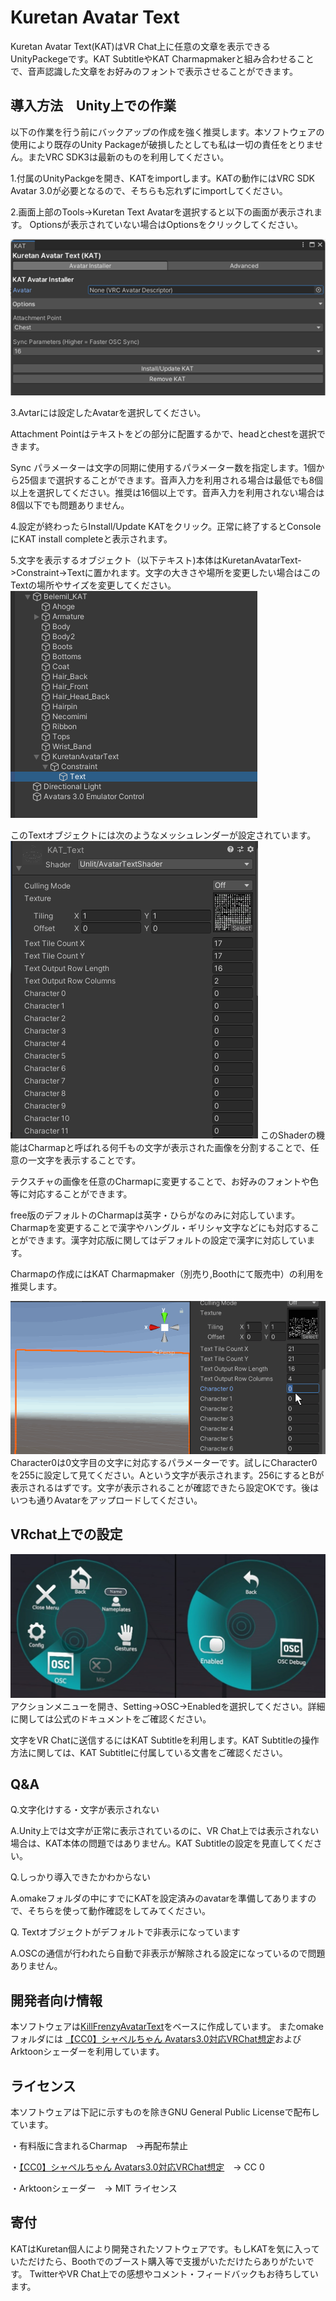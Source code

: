 # Kuretan Avatar Text

Kuretan Avatar Text(KAT)はVR Chat上に任意の文章を表示できるUnityPackegeです。KAT SubtitleやKAT Charmapmakerと組み合わせることで、音声認識した文章をお好みのフォントで表示させることができます。

## 導入方法　Unity上での作業

以下の作業を行う前にバックアップの作成を強く推奨します。本ソフトウェアの使用により既存のUnity Packageが破損したとしても私は一切の責任をとりません。またVRC SDK3は最新のものを利用してください。

1.付属のUnityPackgeを開き、KATをimportします。KATの動作にはVRC SDK Avatar 3.0が必要となるので、そちらも忘れずにimportしてください。

2.画面上部のTools->Kuretan Text Avatarを選択すると以下の画面が表示されます。 Optionsが表示されていない場合はOptionsをクリックしてください。

![KAT](images/1.png)

3.Avtarには設定したAvatarを選択してください。

Attachment Pointはテキストをどの部分に配置するかで、headとchestを選択できます。

Sync パラメーターは文字の同期に使用するパラメーター数を指定します。1個から25個まで選択することができます。音声入力を利用される場合は最低でも8個以上を選択してください。推奨は16個以上です。音声入力を利用されない場合は8個以下でも問題ありません。

4.設定が終わったらInstall/Update KATをクリック。正常に終了するとConsoleにKAT install completeと表示されます。

5.文字を表示するオブジェクト（以下テキスト)本体はKuretanAvatarText->Constraint->Textに置かれます。文字の大きさや場所を変更したい場合はこのTextの場所やサイズを変更してください。
![](images/2.png)

このTextオブジェクトには次のようなメッシュレンダーが設定されています。
![](images/4.png)
このShaderの機能はCharmapと呼ばれる何千もの文字が表示された画像を分割することで、任意の一文字を表示することです。

テクスチャの画像を任意のCharmapに変更することで、お好みのフォントや色等に対応することができます。

free版のデフォルトのCharmapは英字・ひらがなのみに対応しています。Charmapを変更することで漢字やハングル・ギリシャ文字などにも対応することができます。漢字対応版に関してはデフォルトの設定で漢字に対応しています。

Charmapの作成にはKAT Charmapmaker（別売り,Boothにて販売中）の利用を推奨します。

![](images/5.gif)
Character0は0文字目の文字に対応するパラメーターです。試しにCharacter0を255に設定して見てください。Aという文字が表示されます。256にするとBが表示されるはずです。文字が表示されることが確認できたら設定OKです。後はいつも通りAvatarをアップロードしてください。

## VRchat上での設定

![](images/6.jpg)
アクションメニューを開き、Setting->OSC->Enabledを選択してください。詳細に関しては公式のドキュメントをご確認ください。

文字をVR Chatに送信するにはKAT Subtitleを利用します。KAT Subtitleの操作方法に関しては、KAT Subtitleに付属している文書をご確認ください。

## Q&A

Q.文字化けする・文字が表示されない

A.Unity上では文字が正常に表示されているのに、VR Chat上では表示されない場合は、KAT本体の問題ではありません。KAT Subtitleの設定を見直してください。

Q.しっかり導入できたかわからない

A.omakeフォルダの中にすでにKATを設定済みのavatarを準備してありますので、そちらを使って動作確認をしてみてください。

Q. Textオブジェクトがデフォルトで非表示になっています

A.OSCの通信が行われたら自動で非表示が解除される設定になっているので問題ありません。

## 開発者向け情報

本ソフトウェアは[KillFrenzyAvatarText](https://github.com/killfrenzy96/KillFrenzyAvatarText)をベースに作成しています。
またomakeフォルダには
[【CC0】シャペルちゃん Avatars3\.0対応VRChat想定](https://booth.pm/ja/items/2290771)およびArktoonシェーダーを利用しています。

## ライセンス

本ソフトウェアは下記に示すものを除きGNU General Public Licenseで配布しています。

・有料版に含まれるCharmap　->再配布禁止

・[【CC0】シャペルちゃん Avatars3\.0対応VRChat想定](https://booth.pm/ja/items/2290771)　-> CC 0

・Arktoonシェーダー　-> MIT ライセンス

## 寄付

KATはKuretan個人により開発されたソフトウェアです。もしKATを気に入っていただけたら、Boothでのブースト購入等で支援がいただけたらありがたいです。
TwitterやVR Chat上での感想やコメント・フィードバックもお待ちしています。
